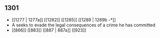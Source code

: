 ## 1301
- [[1277 | 1277a]] [[1282]] [[1285]] [[1289 | 1289b -*]] 
- A seeks to evade the legal consequences of a crime he has committed
- [[866]] [[883]] [[887 | 887a]] [[923]] 


